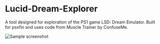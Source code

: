 # Lucid-Dream-Explorer
A tool designed for exploration of the PS1 game LSD: Dream Emulator. Built for psxfin and uses code from Muscle Trainer by ConfuseMe.

![Sample screenshot](https://i.imgur.com/eZ9yXhU.png)
